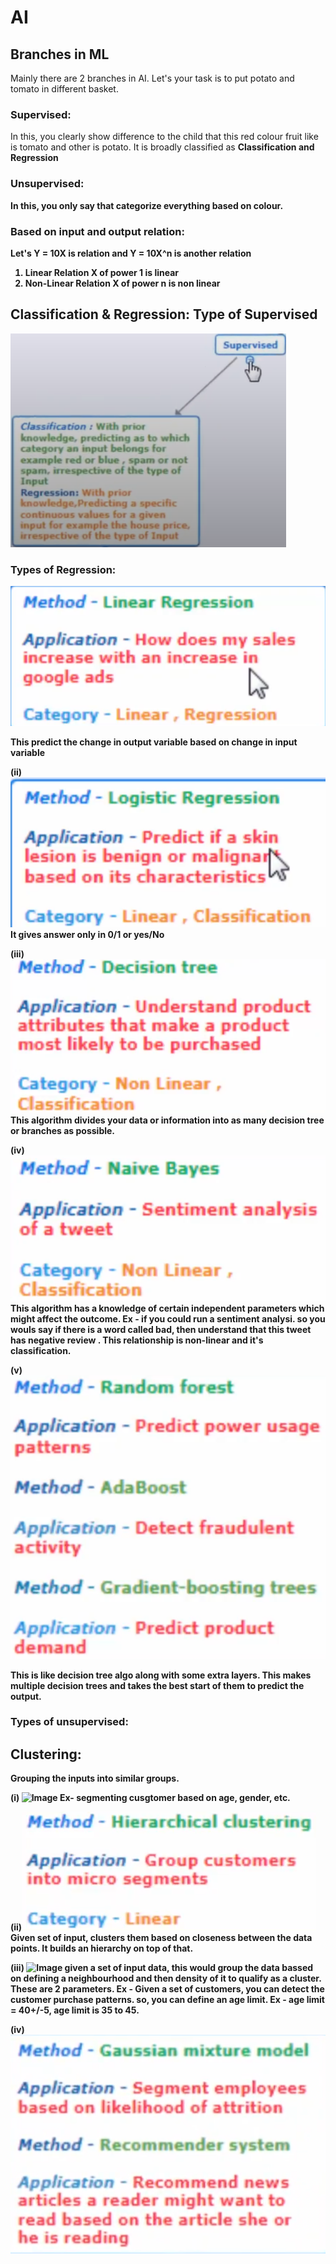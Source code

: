 # AI

## Branches in ML
Mainly there are 2 branches in AI. Let's your task is to put potato and tomato in different basket.
### Supervised:
In this, you clearly show difference to the child that this red colour fruit like is tomato and other is potato. It is broadly classified as <b> Classification <b> and <b> Regression <b> 
### Unsupervised:
In this, you only say that categorize everything based on colour.

### Based on input and output relation:
Let's Y = 10X is relation and Y = 10X^n is another relation
1) Linear Relation
X of power 1 is linear
2) Non-Linear Relation
X of power n is non linear

## Classification & Regression: Type of <b> Supervised <b> 

![alt text](<Screenshot from 2025-01-25 20-58-14.png>)

### Types of Regression:
![alt text](<Screenshot from 2025-01-25 21-03-44.png>)

<b>This predict the change in output variable based on  change in input variable <b>

(ii) ![alt text](<Screenshot from 2025-01-25 21-06-49.png>)
It gives answer only in 0/1 or yes/No

(iii) ![alt text](<Screenshot from 2025-01-25 21-19-21.png>)
This algorithm divides your data or information into as many decision tree or branches as possible.

(iv) ![alt text](<Screenshot from 2025-01-25 21-31-54.png>)
This algorithm has a knowledge of certain independent parameters which might affect the outcome. Ex - if you could run a sentiment analysi. so you wouls say if there is a word called bad, then understand that this tweet has <b> negative review <b>. This relationship is non-linear and it's classification.

(v) ![alt text](<Screenshot from 2025-01-25 22-09-40.png>)
<p>This is like decision tree algo along with some extra layers. This makes multiple decision trees and takes the best start of them to predict the output. </p>

### Types of unsupervised: 
## Clustering:
 <p>Grouping the inputs into similar groups.</p>

 (i)
 ![Image](https://github.com/user-attachments/assets/e44efa2a-0daf-4b1e-80b4-c39767964c09)
 Ex- segmenting cusgtomer based on age, gender, etc.

(ii)![alt text](<Screenshot from 2025-02-15 22-18-22.png>)
Given set of input, clusters them based on closeness between the data points. It builds an hierarchy on top of that.

(iii) ![Image](https://github.com/user-attachments/assets/df7d04de-67f6-4206-bf05-21fdd9259fa9)
given a set of input data, this would group the data bassed on defining a neighbourhood and then density of it to qualify as a cluster. These are 2 parameters. Ex - Given a set of customers, you can detect the customer purchase patterns. so, you can define an age limit. Ex - age limit = 40+/-5, age limit is 35 to 45.

(iv) ![alt text](<Screenshot from 2025-02-15 22-34-40.png>)
